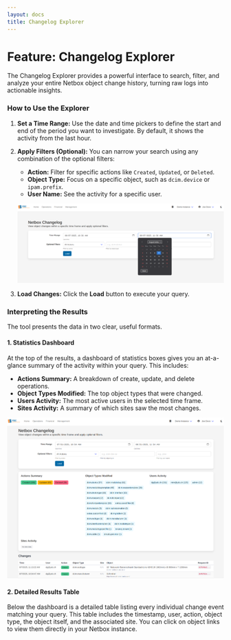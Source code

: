 ```yaml
---
layout: docs
title: Changelog Explorer
---
```

# Feature: Changelog Explorer

The Changelog Explorer provides a powerful interface to search, filter, and analyze your entire Netbox object change history, turning raw logs into actionable insights.

### How to Use the Explorer

1.  **Set a Time Range:** Use the date and time pickers to define the start and end of the period you want to investigate. By default, it shows the activity from the last hour.

2.  **Apply Filters (Optional):** You can narrow your search using any combination of the optional filters:
    *   **Action:** Filter for specific actions like `Created`, `Updated`, or `Deleted`.
    *   **Object Type:** Focus on a specific object, such as `dcim.device` or `ipam.prefix`.
    *   **User Name:** See the activity for a specific user.

    ![Screenshot: The filter controls for the Changelog Explorer, with a date range and object type filter applied.](./img/changelog_filter.png)

3.  **Load Changes:** Click the **Load** button to execute your query.

### Interpreting the Results

The tool presents the data in two clear, useful formats.

#### 1. Statistics Dashboard

At the top of the results, a dashboard of statistics boxes gives you an at-a-glance summary of the activity within your query. This includes:
*   **Actions Summary:** A breakdown of create, update, and delete operations.
*   **Object Types Modified:** The top object types that were changed.
*   **Users Activity:** The most active users in the selected time frame.
*   **Sites Activity:** A summary of which sites saw the most changes.

![Screenshot: The four statistics boxes (Actions, Object Types, Users, Sites) showing a summary of a loaded query.](./img/changelog_result.png)

#### 2. Detailed Results Table

Below the dashboard is a detailed table listing every individual change event matching your query. This table includes the timestamp, user, action, object type, the object itself, and the associated site. You can click on object links to view them directly in your Netbox instance.
